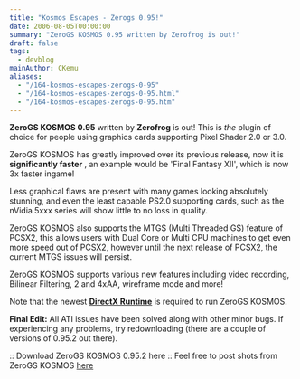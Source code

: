 ```yaml
---
title: "Kosmos Escapes - Zerogs 0.95!"
date: 2006-08-05T00:00:00
summary: "ZeroGS KOSMOS 0.95 written by Zerofrog is out!"
draft: false
tags:
  - devblog
mainAuthor: CKemu
aliases:
  - "/164-kosmos-escapes-zerogs-0-95"
  - "/164-kosmos-escapes-zerogs-0-95.html"
  - "/164-kosmos-escapes-zerogs-0-95.htm"
---
```



**ZeroGS KOSMOS 0.95** written by **Zerofrog** is out! This is *the*
plugin of choice for people using graphics cards supporting Pixel Shader
2.0 or 3.0.

ZeroGS KOSMOS has greatly improved over its previous release, now it is
**significantly faster** , an example would be 'Final Fantasy XII',
which is now 3x faster ingame!

Less graphical flaws are present with many games looking absolutely
stunning, and even the least capable PS2.0 supporting cards, such as the
nVidia 5xxx series will show little to no loss in quality.

ZeroGS KOSMOS also supports the MTGS (Multi Threaded GS) feature of
PCSX2, this allows users with Dual Core or Multi CPU machines to get
even more speed out of PCSX2, however until the next release of PCSX2,
the current MTGS issues will persist.

ZeroGS KOSMOS supports various new features including video recording,
Bilinear Filtering, 2 and 4xAA, wireframe mode and more!

Note that the newest [**DirectX
Runtime**](http://www.microsoft.com/download/en/details.aspx?id=35) is
required to run ZeroGS KOSMOS.

**Final Edit:** All ATI issues have been solved along with other minor
bugs. If experiencing any problems, try redownloading (there are a
couple of versions of 0.95.2 out there).

:: Download ZeroGS KOSMOS 0.95.2 here
:: Feel free to post shots from ZeroGS KOSMOS
[here](http://forums.ngemu.com/pcsx2-official-forum/74060-post-your-pcsx2-0-9-1-screenshots-here.html)
